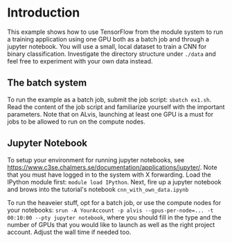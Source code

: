 # Introduction 

This example shows how to use TensorFlow from the module system to run a training application using one GPU both as a batch job and through a jupyter notebook. 
You will use a small, local dataset to train a CNN for binary classification. Investigate the directory structure under `./data` and feel free to experiment 
with your own data instead. 

## The batch system
To run the example as a batch job, submit the job script: `sbatch ex1.sh`. Read the content of the job script and familiarize yourself with the important parameters.
Note that on ALvis, launching at least one GPU is a must for jobs to be allowed to run on the compute nodes.

## Jupyter Notebook
To setup your environment for running jupyter notebooks, see <https://www.c3se.chalmers.se/documentation/applications/jupyter/>. Note that you must have logged in 
to the system with X forwarding. Load the IPython module first: `module load IPython`. Next, fire up a jupyter notebook and brows into the tutorial's notebook
`cnn_with_own_data.ipynb`

To run the heaveier stuff, opt for a batch job, or use the compute nodes for your notebooks:
`srun -A YourAccount -p alvis --gpus-per-node=... -t 00:10:00 --pty jupyter notebook`, where you should fill in the type and the number of GPUs that you would like 
to launch as well as the right project account. Adjust the wall time if needed too.
